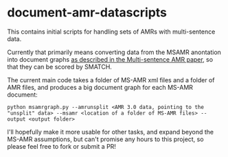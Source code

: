 # document-amr-datascripts

This contains initial scripts for handling sets of AMRs with multi-sentence data.

Currently that primarily means converting data from the MSAMR anontation into document graphs [as described in the Multi-sentence AMR paper](https://aclanthology.org/C18-1313/), so that they can be scored by SMATCH. 

The current main code takes a folder of MS-AMR xml files and a folder of AMR files, and produces a big document graph for each MS-AMR document:

```python msamrgraph.py --amrunsplit <AMR 3.0 data, pointing to the "unsplit" data> --msamr <location of a folder of MS-AMR files> --output <output folder>```


I'll hopefully make it more usable for other tasks, and expand beyond the MS-AMR assumptions, but can't promise any hours to this project, so please feel free to fork or submit a PR!  


